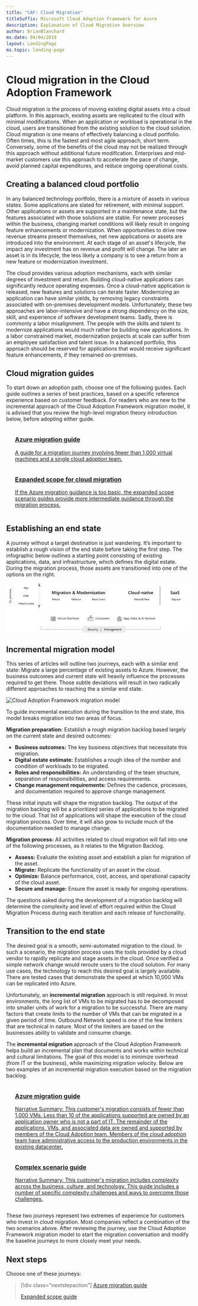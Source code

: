 ```yaml
---
title: "CAF: Cloud Migration"
titleSuffix: Microsoft Cloud Adoption Framework for Azure
description: Explanation of Cloud Migration Overview
author: BrianBlanchard
ms.date: 04/04/2019
layout: LandingPage
ms.topic: landing-page
---
```


# Cloud migration in the Cloud Adoption Framework

Cloud migration is the process of moving existing digital assets into a cloud platform. In this approach, existing assets are replicated to the cloud with minimal modifications. When an application or workload is operational in the cloud, users are transitioned from the existing solution to the cloud solution. Cloud migration is one means of effectively balancing a cloud portfolio. Often times, this is the fastest and most agile approach, short term. Conversely, some of the benefits of the cloud may not be realized through this approach without additional future modification. Enterprises and mid-market customers use this approach to accelerate the pace of change, avoid planned capital expenditures, and reduce ongoing operational costs.

## Creating a balanced cloud portfolio

In any balanced technology portfolio, there is a mixture of assets in various states. Some applications are slated for retirement, with minimal support. Other applications or assets are supported in a maintenance state, but the features associated with those solutions are stable. For newer processes within the business, changing market conditions will likely result in ongoing feature enhancements or modernization. When opportunities to drive new revenue streams present themselves, net new applications or assets are introduced into the environment. At each stage of an asset's lifecycle, the impact any investment has on revenue and profit will change. The later an asset is in its lifecycle, the less likely a company is to see a return from a new feature or modernization investment.

The cloud provides various adoption mechanisms, each with similar degrees of investment and return. Building cloud-native applications can significantly reduce operating expenses. Once a cloud-native application is released, new features and solutions can iterate faster. Modernizing an application can have similar yields, by removing legacy constraints associated with on-premises development models. Unfortunately, these two approaches are labor-intensive and have a strong dependency on the size, skill, and experience of software development teams. Sadly, there is commonly a labor misalignment. The people with the skills and talent to modernize applications would much rather be building new applications. In a labor constrained market, modernization projects at scale can suffer from an employee satisfaction and talent issue. In a balanced portfolio, this approach should be reserved for applications that would receive significant feature enhancements, if they remained on-premises.

## Cloud migration guides

To start down an adoption path, choose one of the following guides. Each guide outlines a series of best practices, based on a specific reference experience based on customer feedback. For readers who are new to the incremental approach of the Cloud Adoption Framework migration model, it is advised that you review the high-level migration theory introduction below, before adopting either guide.

<!-- markdownlint-disable MD033 -->

<ul class="panelContent cardsZ">
<li style="display: flex; flex-direction: column;">
    <a href="./azure-migration-guide/index.md" style="display: flex; flex-direction: column; flex: 1 0 auto;">
        <div class="cardSize" style="flex: 1 0 auto; display: flex;">
            <div class="cardPadding" style="display: flex;">
                <div class="card">
                    <div class="cardText">
                        <h3>Azure migration guide</h3>
                        <p>A guide for a migration journey involving fewer than 1,000 virtual machines and a single cloud adoption team.</p>
                    </div>
                </div>
            </div>
        </div>
    </a>
</li>
<li style="display: flex; flex-direction: column;">
    <a href="./expanded-scope/index.md" style="display: flex; flex-direction: column; flex: 1 0 auto;">
        <div class="cardSize" style="flex: 1 0 auto; display: flex;">
            <div class="cardPadding" style="display: flex;">
                <div class="card">
                    <div class="cardText">
                        <h3>Expanded scope for cloud migration</h3>
                        <p>If the Azure migration guidance is too basic, the expanded scope scenario guides provide more intermediate guidance through the migration process.</p>
                    </div>
                </div>
            </div>
        </div>
    </a>
</li>
</ul>

<!-- markdownlint-enable MD033 -->

## Establishing an end state

A journey without a target destination is just wandering. It’s important to establish a rough vision of the end state before taking the first step. The infographic below outlines a starting point consisting of existing applications, data, and infrastructure, which defines the digital estate. During the migration process, those assets are transitioned into one of the options on the right.

![Infographic of the migration options](../_images/migration/migration-options.png)

## Incremental migration model

This series of articles will outline two journeys, each with a similar end state: Migrate a large percentage of existing assets to Azure. However, the business outcomes and current state will heavily influence the processes required to get there. Those subtle deviations will result in two radically different approaches to reaching the a similar end state.

![Cloud Adoption Framework migration model](../_images/operational-transformation-migrate.png)

To guide incremental execution during the transition to the end state, this model breaks migration into two areas of focus.

**Migration preparation:** Establish a rough migration backlog based largely on the current state and desired outcomes:

- **Business outcomes:** The key business objectives that necessitate this migration.
- **Digital estate estimate:** Establishes a rough idea of the number and condition of workloads to be migrated.
- **Roles and responsibilities:** An understanding of the team structure, separation of responsibilities, and access requirements.
- **Change management requirements:** Defines the cadence, processes, and documentation required to approve change management.

These initial inputs will shape the migration backlog. The output of the migration backlog will be a prioritized series of applications to be migrated to the cloud. That list of applications will shape the execution of the cloud migration process. Over time, it will also grow to include much of the documentation needed to manage change.

**Migration process:** All activities related to cloud migration will fall into one of the following processes, as it relates to the Migration Backlog.

- **Assess:** Evaluate the existing asset and establish a plan for migration of the asset.
- **Migrate:** Replicate the functionality of an asset in the cloud.
- **Optimize:** Balance performance, cost, access, and operational capacity of the cloud asset.
- **Secure and manage:** Ensure the asset is ready for ongoing operations.

The questions asked during the development of a migration backlog will determine the complexity and level of effort required within the Cloud Migration Process during each iteration and each release of functionality.

## Transition to the end state

The desired goal is a smooth, semi-automated migration to the cloud. In such a scenario, the migration process uses the tools provided by a cloud vendor to rapidly replicate and stage assets in the cloud. Once verified a simple network change would reroute users to the cloud solution. For many use cases, the technology to reach this desired goal is largely available. There are tested cases that demonstrate the speed at which 10,000 VMs can be replicated into Azure.

Unfortunately, an **incremental migration** approach is still required. In most environments, the long list of VMs to be migrated has to be decomposed into smaller units of work for a migration to be successful. There are many factors that create limits to the number of VMs that can be migrated in a given period of time. Outbound Network speed is one of the few limiters that are technical in nature. Most of the limiters are based on the businesses ability to validate and consume change.

The **incremental migration** approach of the Cloud Adoption Framework helps build an incremental plan that documents and works within technical and cultural limitations. The goal of this model is to minimize overhead (from IT or the business), while maximizing migration velocity. Below are two examples of an incremental migration execution based on the migration backlog.

<ul class="panelContent cardsZ">
<li style="display: flex; flex-direction: column;">
    <a href="./azure-migration-guide/index.md" style="display: flex; flex-direction: column; flex: 1 0 auto;">
        <div class="cardSize" style="flex: 1 0 auto; display: flex;">
            <div class="cardPadding" style="display: flex;">
                <div class="card">
                    <div class="cardText">
                        <h3>Azure migration guide</h3>
                        <p>Narrative Summary: This customer's migration consists of fewer than 1,000 VMs. Less than 10 of the applications supported are owned by an application owner who is not a part of IT. The remainder of the applications, VMs, and associated data are owned and supported by members of the Cloud Adoption team. Members of the cloud adoption team have administrative access to the production environments in the existing datacenter.</p>
                    </div>
                </div>
            </div>
        </div>
    </a>
</li>
<li style="display: flex; flex-direction: column;">
    <a href="./expanded-scope/index.md" style="display: flex; flex-direction: column; flex: 1 0 auto;">
        <div class="cardSize" style="flex: 1 0 auto; display: flex;">
            <div class="cardPadding" style="display: flex;">
                <div class="card">
                    <div class="cardText">
                        <h3>Complex scenario guide</h3>
                        <p>Narrative Summary: This customer's migration includes complexity across the business, culture, and technology. This guide includes a number of specific complexity challenges and ways to overcome those challenges.</p>
                    </div>
                </div>
            </div>
        </div>
    </a>
</li>
</ul>

<!-- markdownlint-enable MD033 -->

These two journeys represent two extremes of experience for customers who invest in cloud migration. Most companies reflect a combination of the two scenarios above. After reviewing the journey, use the Cloud Adoption Framework migration model to start the migration conversation and modify the baseline journeys to more closely meet your needs.

## Next steps

Choose one of these journeys:

> [!div class="nextstepaction"]
> [Azure migration guide](./azure-migration-guide/index.md)
>
> [Expanded scope guide](./expanded-scope/index.md)
